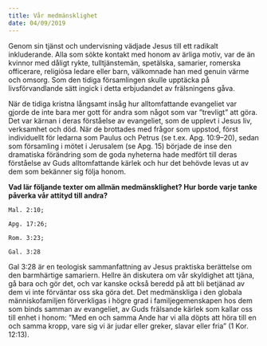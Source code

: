 ```yaml
---
title: Vår medmänsklighet
date: 04/09/2019
---
```


Genom sin tjänst och undervisning vädjade Jesus till ett radikalt inkluderande. Alla som sökte kontakt med honom av ärliga motiv, var de än kvinnor med dåligt rykte, tulltjänstemän, spetälska, samarier, romerska officerare, religiösa ledare eller barn, välkomnade han med genuin värme och omsorg. Som den tidiga församlingen skulle upptäcka på livsförvandlande sätt ingick i detta erbjudandet av frälsningens gåva.

När de tidiga kristna långsamt insåg hur alltomfattande evangeliet var gjorde de inte bara mer gott för andra som något som var ”trevligt” att göra. Det var kärnan i deras förståelse av evangeliet, som de upplevt i Jesus liv, verksamhet och död. När de brottades med frågor som uppstod, först individuellt för ledarna som Paulus och Petrus (se t.ex. Apg. 10:9–20), sedan som församling i mötet i Jerusalem (se Apg. 15) började de inse den dramatiska förändring som de goda nyheterna hade medfört till deras förståelse av Guds alltomfattande kärlek och hur det behövde levas ut av dem som bekänner sig följa honom.

**Vad lär följande texter om allmän medmänsklighet? Hur borde varje tanke påverka vår attityd till andra?**

`Mal. 2:10;`

`Apg. 17:26;`

`Rom. 3:23;`

`Gal. 3:28`

Gal 3:28 är en teologisk sammanfattning av Jesus praktiska berättelse om den barmhärtige samariern. Hellre än diskutera om vår skyldighet att tjäna, gå bara och gör det, och var kanske också beredd på att bli betjänad av dem vi inte förväntar oss ska göra det. Det medmänskliga i den globala människofamiljen förverkligas i högre grad i familjegemenskapen hos dem som binds samman av evangeliet, av Guds frälsande kärlek som kallar oss till enhet i honom: ”Med en och samma Ande har vi alla döpts att höra till en och samma kropp, vare sig vi är judar eller greker, slavar eller fria” (1 Kor. 12:13).